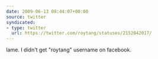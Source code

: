 ```yaml
---
date: 2009-06-13 08:44:07+00:00
source: twitter
syndicated:
- type: twitter
  url: https://twitter.com/roytang/statuses/2152042017/
---
```


lame. I didn't get "roytang" username on facebook.